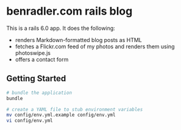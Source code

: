 # benradler.com rails blog
This is a rails 6.0 app. It does the following:
* renders Markdown-formatted blog posts as HTML
* fetches a Flickr.com feed of my photos and renders them using photoswipe.js
* offers a contact form

## Getting Started

```sh
# bundle the application
bundle

# create a YAML file to stub environment variables
mv config/env.yml.example config/env.yml
vi config/env.yml
```
